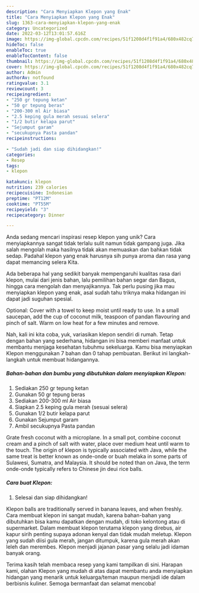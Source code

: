 ```yaml
---
description: "Cara Menyiapkan Klepon yang Enak"
title: "Cara Menyiapkan Klepon yang Enak"
slug: 1363-cara-menyiapkan-klepon-yang-enak
category: Uncategorized
date: 2022-03-12T13:01:57.616Z
image: https://img-global.cpcdn.com/recipes/51f1208d4f1f91a4/680x482cq70/klepon-foto-resep-utama.jpg
hideToc: false
enableToc: true
enableTocContent: false
thumbnail: https://img-global.cpcdn.com/recipes/51f1208d4f1f91a4/680x482cq70/klepon-foto-resep-utama.jpg
cover: https://img-global.cpcdn.com/recipes/51f1208d4f1f91a4/680x482cq70/klepon-foto-resep-utama.jpg
author: Admin
authorAv: notfound
ratingvalue: 3.1
reviewcount: 3
recipeingredient:
- "250 gr tepung ketan"
- "50 gr tepung beras"
- "200-300 ml Air biasa"
- "2.5 keping gula merah sesuai selera"
- "1/2 butir kelapa parut"
- "Sejumput garam"
- "secukupnya Pasta pandan"
recipeinstructions:

- "Sudah jadi dan siap dihidangkan!"
categories:
- Resep
tags:
- klepon

katakunci: klepon 
nutrition: 239 calories
recipecuisine: Indonesian
preptime: "PT12M"
cooktime: "PT55M"
recipeyield: "3"
recipecategory: Dinner

---
```





Anda sedang mencari inspirasi resep klepon yang unik? Cara menyiapkannya sangat tidak terlalu sulit namun tidak gampang juga. Jika salah mengolah maka hasilnya tidak akan memuaskan dan bahkan tidak sedap. Padahal klepon yang enak harusnya sih punya aroma dan rasa yang dapat memancing selera Kita.





Ada beberapa hal yang sedikit banyak mempengaruhi kualitas rasa dari klepon, mulai dari jenis bahan, lalu pemilihan bahan segar dan Bagus, hingga cara mengolah dan menyajikannya. Tak perlu pusing jika mau menyiapkan klepon yang enak,      asal sudah tahu triknya maka hidangan ini dapat jadi suguhan spesial.














Optional: Cover with a towel to keep moist until ready to use. In a small saucepan, add the cup of coconut milk, teaspoon of pandan flavouring and pinch of salt. Warm on low heat for a few minutes and remove.






Nah, kali ini kita coba, yuk, variasikan klepon sendiri di rumah. Tetap dengan bahan yang sederhana, hidangan ini bisa memberi manfaat untuk membantu menjaga kesehatan tubuhmu sekeluarga. Kamu bisa menyiapkan Klepon menggunakan 7 bahan dan 0 tahap pembuatan. Berikut ini langkah-langkah untuk membuat hidangannya.

<!--inarticleads1-->

##### Bahan-bahan dan bumbu yang dibutuhkan dalam menyiapkan Klepon:

1. Sediakan 250 gr tepung ketan
1. Gunakan 50 gr tepung beras
1. Sediakan 200-300 ml Air biasa
1. Siapkan 2.5 keping gula merah (sesuai selera)
1. Gunakan 1/2 butir kelapa parut
1. Gunakan Sejumput garam
1. Ambil secukupnya Pasta pandan


Grate fresh coconut with a microplane. In a small pot, combine coconut cream and a pinch of salt with water, place over medium heat until warm to the touch. The origin of klepon is typically associated with Java, while the same treat is better known as onde-onde or buah melaka in some parts of Sulawesi, Sumatra, and Malaysia. It should be noted than on Java, the term onde-onde typically refers to Chinese jin deui rice balls. 

<!--inarticleads2-->

##### Cara buat Klepon:


1. Selesai dan siap dihidangkan!

Klepon balls are traditionally served in banana leaves, and when freshly. Cara membuat klepon ini sangat mudah, karena bahan-bahan yang dibutuhkan bisa kamu dapatkan dengan mudah, di toko kelontong atau di supermarket. Dalam membuat klepon terutama klepon yang direbus, air kapur sirih penting supaya adonan kenyal dan tidak mudah meletup. Klepon yang sudah diisi gula merah, jangan ditumpuk, karena gula merah akan leleh dan merembes. Klepon menjadi jajanan pasar yang selalu jadi idaman banyak orang. 

Terima kasih telah membaca resep yang kami tampilkan di sini. Harapan kami, olahan Klepon yang mudah di atas dapat membantu anda menyiapkan hidangan yang menarik untuk keluarga/teman maupun menjadi ide dalam berbisnis kuliner. Semoga bermanfaat dan selamat mencoba!
